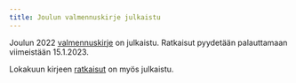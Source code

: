 ```yaml
---
title: Joulun valmennuskirje julkaistu
---
```


Joulun 2022 [valmennuskirje](/valmennus/2022/kirje_2022_12.pdf) on julkaistu.
Ratkaisut pyydetään palauttamaan viimeistään 15.1.2023.

Lokakuun kirjeen [ratkaisut](/valmennus/2022/ratkaisut_2022_10.pdf) on myös julkaistu.
